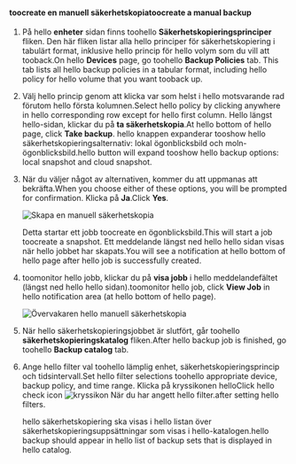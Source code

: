 
<!--author=SharS last changed: 9/15/15-->


#### <a name="toocreate-a-manual-backup"></a><span data-ttu-id="bbc8a-101">toocreate en manuell säkerhetskopia</span><span class="sxs-lookup"><span data-stu-id="bbc8a-101">toocreate a manual backup</span></span>
1. <span data-ttu-id="bbc8a-102">På hello **enheter** sidan finns toohello **Säkerhetskopieringsprinciper** fliken. Den här fliken listar alla hello principer för säkerhetskopiering i tabulärt format, inklusive hello princip för hello volym som du vill att tooback.</span><span class="sxs-lookup"><span data-stu-id="bbc8a-102">On hello **Devices** page, go toohello **Backup Policies** tab. This tab lists all hello backup policies in a tabular format, including hello policy for hello volume that you want tooback up.</span></span>
2. <span data-ttu-id="bbc8a-103">Välj hello princip genom att klicka var som helst i hello motsvarande rad förutom hello första kolumnen.</span><span class="sxs-lookup"><span data-stu-id="bbc8a-103">Select hello policy by clicking anywhere in hello corresponding row except for hello first column.</span></span> <span data-ttu-id="bbc8a-104">Hello längst hello-sidan, klickar du på **ta säkerhetskopia**.</span><span class="sxs-lookup"><span data-stu-id="bbc8a-104">At hello bottom of hello page, click **Take backup**.</span></span> <span data-ttu-id="bbc8a-105">hello knappen expanderar tooshow hello säkerhetskopieringsalternativ: lokal ögonblicksbild och moln-ögonblicksbild.</span><span class="sxs-lookup"><span data-stu-id="bbc8a-105">hello button will expand tooshow hello backup options: local snapshot and cloud snapshot.</span></span> 
3. <span data-ttu-id="bbc8a-106">När du väljer något av alternativen, kommer du att uppmanas att bekräfta.</span><span class="sxs-lookup"><span data-stu-id="bbc8a-106">When you choose either of these options, you will be prompted for confirmation.</span></span> <span data-ttu-id="bbc8a-107">Klicka på **Ja**.</span><span class="sxs-lookup"><span data-stu-id="bbc8a-107">Click **Yes**.</span></span> 
   
    ![Skapa en manuell säkerhetskopia](./media/storsimple-create-manual-backup/HCS_CreateManualBackup1-include.png)
   
    <span data-ttu-id="bbc8a-109">Detta startar ett jobb toocreate en ögonblicksbild.</span><span class="sxs-lookup"><span data-stu-id="bbc8a-109">This will start a job toocreate a snapshot.</span></span> <span data-ttu-id="bbc8a-110">Ett meddelande längst ned hello hello sidan visas när hello jobbet har skapats.</span><span class="sxs-lookup"><span data-stu-id="bbc8a-110">You will see a notification at hello bottom of hello page after hello job is successfully created.</span></span>
4. <span data-ttu-id="bbc8a-111">toomonitor hello jobb, klickar du på **visa jobb** i hello meddelandefältet (längst ned hello hello sidan).</span><span class="sxs-lookup"><span data-stu-id="bbc8a-111">toomonitor hello job, click **View Job** in hello notification area (at hello bottom of hello page).</span></span> 
   
    ![Övervakaren hello manuell säkerhetskopia](./media/storsimple-create-manual-backup/HCS_CreateManualBackup2-include.png)
5. <span data-ttu-id="bbc8a-113">När hello säkerhetskopieringsjobbet är slutfört, går toohello **säkerhetskopieringskatalog** fliken.</span><span class="sxs-lookup"><span data-stu-id="bbc8a-113">After hello backup job is finished, go toohello **Backup catalog** tab.</span></span>
6. <span data-ttu-id="bbc8a-114">Ange hello filter val toohello lämplig enhet, säkerhetskopieringsprincip och tidsintervall.</span><span class="sxs-lookup"><span data-stu-id="bbc8a-114">Set hello filter selections toohello appropriate device, backup policy, and time range.</span></span> <span data-ttu-id="bbc8a-115">Klicka på kryssikonen hello</span><span class="sxs-lookup"><span data-stu-id="bbc8a-115">Click hello check icon</span></span> ![kryssikon](./media/storsimple-create-manual-backup/HCS_CheckIcon-include.png) <span data-ttu-id="bbc8a-117">När du har angett hello filter.</span><span class="sxs-lookup"><span data-stu-id="bbc8a-117">after setting hello filters.</span></span>
   
   <span data-ttu-id="bbc8a-118">hello säkerhetskopiering ska visas i hello listan över säkerhetskopieringsuppsättningar som visas i hello-katalogen.</span><span class="sxs-lookup"><span data-stu-id="bbc8a-118">hello backup should appear in hello list of backup sets that is displayed in hello catalog.</span></span>


